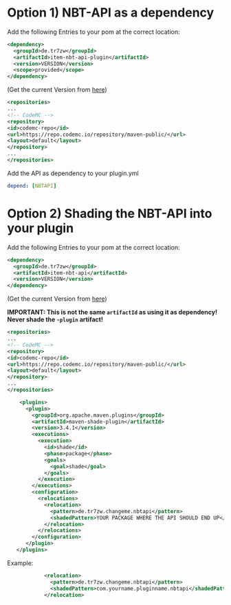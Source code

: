 # Option 1) NBT-API as a dependency

Add the following Entries to your pom at the correct location:

```xml
<dependency>
  <groupId>de.tr7zw</groupId>
  <artifactId>item-nbt-api-plugin</artifactId>
  <version>VERSION</version>
  <scope>provided</scope>
</dependency>
```

(Get the current Version from [here](https://modrinth.com/plugin/nbtapi/versions))

```xml
<repositories>
...
<!-- CodeMC -->
<repository>
<id>codemc-repo</id>
<url>https://repo.codemc.io/repository/maven-public/</url>
<layout>default</layout>
</repository>
...
</repositories>
```

Add the API as dependency to your plugin.yml

```yaml
depend: [NBTAPI]
```

# Option 2) Shading the NBT-API into your plugin

Add the following Entries to your pom at the correct location:

```xml
<dependency>
  <groupId>de.tr7zw</groupId>
  <artifactId>item-nbt-api</artifactId>
  <version>VERSION</version>
</dependency>
```

(Get the current Version from [here](https://modrinth.com/plugin/nbtapi/versions))

**IMPORTANT: This is not the same ``artifactId`` as using it as dependency! Never shade the ``-plugin`` artifact!**

```xml
<repositories>
...
<!-- CodeMC -->
<repository>
<id>codemc-repo</id>
<url>https://repo.codemc.io/repository/maven-public/</url>
<layout>default</layout>
</repository>
...
</repositories>
```

```xml
    <plugins>
      <plugin>
        <groupId>org.apache.maven.plugins</groupId>
        <artifactId>maven-shade-plugin</artifactId>
        <version>3.4.1</version>
        <executions>
          <execution>
            <id>shade</id>
            <phase>package</phase>
            <goals>
              <goal>shade</goal>
            </goals>
          </execution>
        </executions>
        <configuration>
          <relocations>
            <relocation>
              <pattern>de.tr7zw.changeme.nbtapi</pattern>
              <shadedPattern>YOUR PACKAGE WHERE THE API SHOULD END UP</shadedPattern>
            </relocation>
          </relocations>
        </configuration>
      </plugin>
   </plugins>
```

Example:

```xml
            <relocation>
              <pattern>de.tr7zw.changeme.nbtapi</pattern>
              <shadedPattern>com.yourname.pluginname.nbtapi</shadedPattern>
            </relocation>
```

